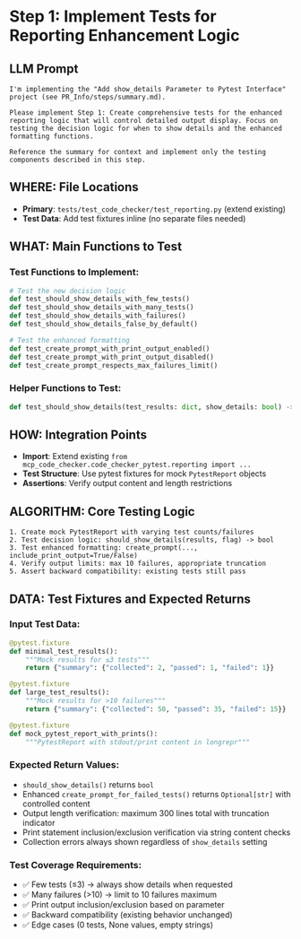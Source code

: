 # Step 1: Implement Tests for Reporting Enhancement Logic

## LLM Prompt
```
I'm implementing the "Add show_details Parameter to Pytest Interface" project (see PR_Info/steps/summary.md). 

Please implement Step 1: Create comprehensive tests for the enhanced reporting logic that will control detailed output display. Focus on testing the decision logic for when to show details and the enhanced formatting functions.

Reference the summary for context and implement only the testing components described in this step.
```

## WHERE: File Locations
- **Primary**: `tests/test_code_checker/test_reporting.py` (extend existing)
- **Test Data**: Add test fixtures inline (no separate files needed)

## WHAT: Main Functions to Test

### Test Functions to Implement:
```python
# Test the new decision logic
def test_should_show_details_with_few_tests()
def test_should_show_details_with_many_tests()  
def test_should_show_details_with_failures()
def test_should_show_details_false_by_default()

# Test the enhanced formatting
def test_create_prompt_with_print_output_enabled()
def test_create_prompt_with_print_output_disabled() 
def test_create_prompt_respects_max_failures_limit()
```

### Helper Functions to Test:
```python
def test_should_show_details(test_results: dict, show_details: bool) -> bool
```

## HOW: Integration Points
- **Import**: Extend existing `from mcp_code_checker.code_checker_pytest.reporting import ...`
- **Test Structure**: Use pytest fixtures for mock `PytestReport` objects
- **Assertions**: Verify output content and length restrictions

## ALGORITHM: Core Testing Logic
```
1. Create mock PytestReport with varying test counts/failures
2. Test decision logic: should_show_details(results, flag) -> bool
3. Test enhanced formatting: create_prompt(..., include_print_output=True/False)  
4. Verify output limits: max 10 failures, appropriate truncation
5. Assert backward compatibility: existing tests still pass
```

## DATA: Test Fixtures and Expected Returns

### Input Test Data:
```python
@pytest.fixture
def minimal_test_results():
    """Mock results for ≤3 tests"""
    return {"summary": {"collected": 2, "passed": 1, "failed": 1}}

@pytest.fixture  
def large_test_results():
    """Mock results for >10 failures"""
    return {"summary": {"collected": 50, "passed": 35, "failed": 15}}

@pytest.fixture
def mock_pytest_report_with_prints():
    """PytestReport with stdout/print content in longrepr"""
```

### Expected Return Values:
- `should_show_details()` returns `bool`
- Enhanced `create_prompt_for_failed_tests()` returns `Optional[str]` with controlled content
- Output length verification: maximum 300 lines total with truncation indicator
- Print statement inclusion/exclusion verification via string content checks
- Collection errors always shown regardless of `show_details` setting

### Test Coverage Requirements:
- ✅ Few tests (≤3) → always show details when requested
- ✅ Many failures (>10) → limit to 10 failures maximum  
- ✅ Print output inclusion/exclusion based on parameter
- ✅ Backward compatibility (existing behavior unchanged)
- ✅ Edge cases (0 tests, None values, empty strings)
